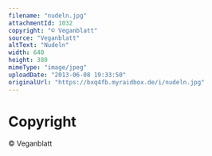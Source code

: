 ```yaml
---
filename: "nudeln.jpg"
attachmentId: 1032
copyright: "© Veganblatt"
source: "Veganblatt"
altText: "Nudeln"
width: 640
height: 380
mimeType: "image/jpeg"
uploadDate: "2013-06-08 19:33:50"
originalUrl: "https://bxq4fb.myraidbox.de/i/nudeln.jpg"
---
```


# Copyright

© Veganblatt
